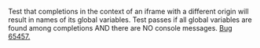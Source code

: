 Test that completions in the context of an iframe with a different origin will result in names of its global variables. Test passes if all global variables are found among completions AND there are NO console messages. [Bug 65457.](https://bugs.webkit.org/show_bug.cgi?id=65457)
